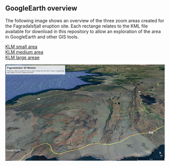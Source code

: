 ## GoogleEarth overview
The following image shows an overview of the three zoom areas created for the Fagradalsfjall eruption site. Each rectange relates to the KML file available for download in this repository to allow an exploration of the area in GoogleEarth and other GIS tools.

[KLM small area](Fargradalsfjall_smallarea_GoogleEarthreferenceframe.kml)  
[KLM medium area](Fagradalsfjall_mediumarea_GoogleEarthreferenceframe.kml)  
[KLM large areae](Fargradalsfjall_largelarea_GoogleEarthreferenceframe.kml)

![](../images/Fagradalsfjall_GoogleEarthReference.jpg)
